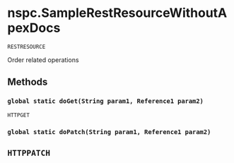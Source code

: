 # nspc.SampleRestResourceWithoutApexDocs

`RESTRESOURCE`

Order related operations

## Methods
### `global static doGet(String param1, Reference1 param2)`

`HTTPGET`
### `global static doPatch(String param1, Reference1 param2)`

`HTTPPATCH`
---

